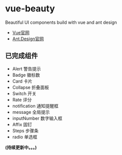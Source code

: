 # vue-beauty
Beautiful  UI components build with vue and ant design

- [Vue官网](http://vuejs.org/)
- [Ant.Design官网](http://ant.design/)

## 已完成组件

- Alert 警告提示
- Badge 徽标数
- Card 卡片
- Collapse 折叠面板
- Switch 开关
- Rate 评分
- notification 通知提醒框
- message 全局提示
- inputNumber 数字输入框
- Affix 固钉
- Steps 步骤条
- radio 单选框


**(持续更新中。。。)**
